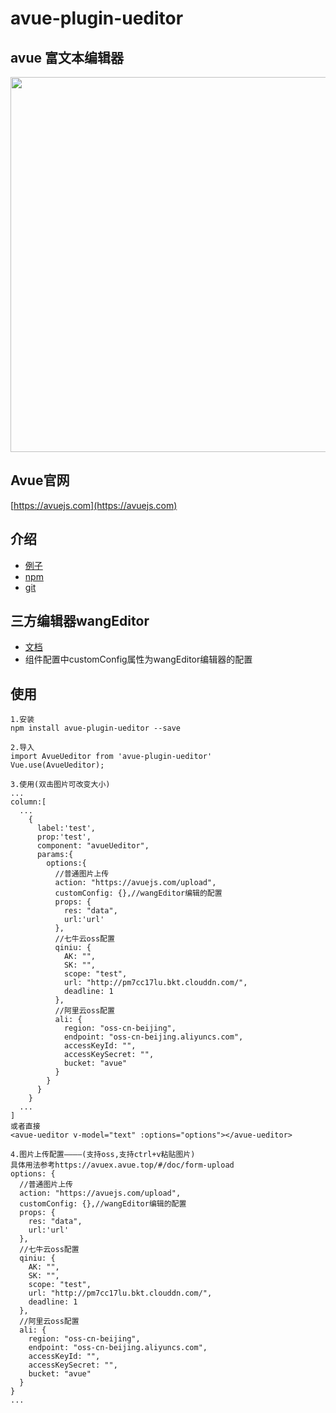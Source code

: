 # avue-plugin-ueditor

## avue 富文本编辑器
<p align="center">
  <img width="600" src="https://gitee.com/smallweigit/avue-plugin-ueditor/raw/master/packages/demo/demo.png">
</p>

## Avue官网
[https://avuejs.com](https://avuejs.com)

## 介绍
- [例子](https://avuejs.com/doc/plugins/ueditor-plugins)
- [npm](https://www.npmjs.com/package/avue-plugin-ueditor)
- [git](https://gitee.com/smallweigit/avue-plugin-ueditor)

## 三方编辑器wangEditor

- [文档](https://www.kancloud.cn/wangfupeng/wangeditor3/332599)
- 组件配置中customConfig属性为wangEditor编辑器的配置

## 使用
```
1.安装
npm install avue-plugin-ueditor --save

2.导入
import AvueUeditor from 'avue-plugin-ueditor'
Vue.use(AvueUeditor);

3.使用(双击图片可改变大小)
...
column:[
  ...
    {
      label:'test',
      prop:'test',
      component: "avueUeditor",
      params:{
        options:{
          //普通图片上传
          action: "https://avuejs.com/upload",
          customConfig: {},//wangEditor编辑的配置
          props: {
            res: "data",
            url:'url'
          },
          //七牛云oss配置
          qiniu: {
            AK: "",
            SK: "",
            scope: "test",
            url: "http://pm7cc17lu.bkt.clouddn.com/",
            deadline: 1
          },
          //阿里云oss配置
          ali: {
            region: "oss-cn-beijing",
            endpoint: "oss-cn-beijing.aliyuncs.com",
            accessKeyId: "",
            accessKeySecret: "",
            bucket: "avue"
          }
        }
      }
    }
  ...
]
或者直接
<avue-ueditor v-model="text" :options="options"></avue-ueditor>

4.图片上传配置————(支持oss,支持ctrl+v粘贴图片)
具体用法参考https://avuex.avue.top/#/doc/form-upload
options: {
  //普通图片上传
  action: "https://avuejs.com/upload",
  customConfig: {},//wangEditor编辑的配置
  props: {
    res: "data",
    url:'url'
  },
  //七牛云oss配置
  qiniu: {
    AK: "",
    SK: "",
    scope: "test",
    url: "http://pm7cc17lu.bkt.clouddn.com/",
    deadline: 1
  },
  //阿里云oss配置
  ali: {
    region: "oss-cn-beijing",
    endpoint: "oss-cn-beijing.aliyuncs.com",
    accessKeyId: "",
    accessKeySecret: "",
    bucket: "avue"
  }
}
...
```

